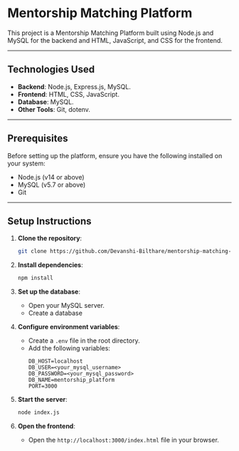 
# Mentorship Matching Platform

This project is a Mentorship Matching Platform built using Node.js and MySQL for the backend and HTML, JavaScript, and CSS for the frontend.

---

## Technologies Used

- **Backend**: Node.js, Express.js, MySQL.
- **Frontend**: HTML, CSS, JavaScript.
- **Database**: MySQL.
- **Other Tools**: Git, dotenv.

---

## Prerequisites

Before setting up the platform, ensure you have the following installed on your system:

- Node.js (v14 or above)
- MySQL (v5.7 or above)
- Git

---

## Setup Instructions

1. **Clone the repository**:
   ```bash
   git clone https://github.com/Devanshi-Bilthare/mentorship-matching-platform
   ```
2. **Install dependencies**:
   ```bash
   npm install
   ```

3. **Set up the database**:
   - Open your MySQL server.
   - Create a database

4. **Configure environment variables**:
   - Create a `.env` file in the root directory.
   - Add the following variables:
     ```env
     DB_HOST=localhost
     DB_USER=<your_mysql_username>
     DB_PASSWORD=<your_mysql_password>
     DB_NAME=mentorship_platform
     PORT=3000
     ```

5. **Start the server**:
   ```bash
   node index.js
   ```

6. **Open the frontend**:
   - Open the `http://localhost:3000/index.html` file in your browser.
